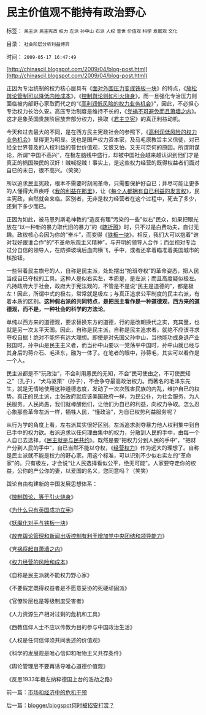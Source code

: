 # 民主价值观不能持有政治野心

标签： `民主派` `民主宪政` `权力` `左派` `孙中山` `右派` `人权` `普世` `价值观` `科学` `发展观` `文化` 

目录： `社会阶层分析利益博羿`

时间： `2009-05-17 16:47:49`

[http://chinascil.blogspot.com/2009/04/blog-post.html](http://chinascil.blogspot.com/2009/04/blog-post.html)

正因为专治统制的权力核心层具有《[面对外围压力变成铁板一块](../../../2009/5/8/妖魔化敌视与铁板一块.md)》的特点，《[放松舆论管制可以降低内险成本](../../../2009/5/5/控制舆论，等于引火烧身.md)》，《[控制舆论则如引火烧身](../../../2009/5/5/控制舆论，等于引火烧身.md)》。而一旦强化专治压力则面临被内部野心家取而代之的“《[高利润低风险的权力业务机会](../../../2009/5/14/权力经营的风险和成本.md)》”，因此，不必担心专治权力长治久安。高压专治制度是维持不长的，《[党祸不可避免而且萧墙之内](http://blog.sina.com.cn/s/blog_5563a64d0100cz6e.html)》。这才是象英国贵族阶层放弃部分权力，换取《[君主立宪](http://blog.sina.com.cn/s/blog_5563a64d0100cwlk.html)》的真正利益动机。

今天和过去最大的不同，是在西方民主宪政社会的参照下，《[高利润低风险的权力业务机会](../../../2009/5/14/权力经营的风险和成本.md)》显得更为明显。这也是国产权力资本家，及马毛原教旨主义信徒，对已经全世界普及的人权利益的普世价值观，又恨又怕，又无可奈何的原因。所谓阴谋论，所谓“中国不高兴”，在极左脑残中盛行，却被中国社会越来越认识到他们才是真正的祸国殃民的汉奸！贼喊捉贼！事实上，是这些权力经营的既得权益者们面对自已的末日，很不高兴。（笑笑）

所以追求民主宪政，根本不需要时刻闹革命，只需要保护好自已；并尽可能让更多的人懂得大声疾呼《[我的利益在那里](../../../2009/3/15/人性本私！老百姓能否问两会“我的利益在那里”？.md)》，让《[每个人都拥有自已利益的发言权](../../../2009/3/24/大学无书！每个人都有个人利益观点发言权.md)》，民主宪政，自然就会来临。区别者，无非是权力经营者在这个过程中，死去了多少，还剩下多少而已。

正因为如此，被马恩列斯毛神教的“造反有理”污染的一些"似右"民众，如果把眼光放在“以一种新的暴力取代旧的暴力”的《[瞎折腾](../../../2009/2/9/黄宗羲定律“老百姓尽量别折腾”.md)》时，只不过是白费功夫，自讨无趣。政权核心会因为你的“奋斗”，而变得《[铁板一块](../../../2009/5/8/妖魔化敌视与铁板一块.md)》。相反，我们大可以抱着“谁对我好跟谁合作”的“不革命乐观主义精神”，与开明的领导人合作；而坐视对专治过分自信的领导人，在防弹玻璃后血肉横飞，手中，或者还拿着瞄准着美国城市的核按钮。

一些带着民主旗号的人，自称是民主派，处处摆出“抢班夺权”的革命姿态，把人民当成自已夺权的工具。这种人是似右实左，本质是，是左派；而且高度疑似极左。凡持政府大于社会，政府大于宪法观的，不管是不是说“民主是道德的”，都是极左！因此，所谓中式的极右，常常就是极左；与真正追求公平制度的民主右派，有着本质的区别。**这种假右派的共同特点，是把民主看作是一种道德观，西方来的道德观，而不是，一种社会的科学的方法论**。

单纯以西方来的道德观，要求替换东方的道德，行的是改朝换代之实，充其量，也就是另一次太平天国。因此，自称是民主派，自称是民主追求者，就绝不应该寻求夺权自据！绝对不能怀有远大理想。即使是对先国父孙中山，当他能功成身退产业报国时，孙中山是民主主义者，而当孙中山要以一党荡平中国时，孙中山就已经与其身后的蒋介石、毛泽东，融为一体了。在笔者的眼中，孙蒋毛，其实可以看作是一个人。

民主派都是不“玩政治”，不会利用愚民的无知，不会“民可使由之，不可使民知之”（孔子），“犬马驱策”（孙子），不会争夺最高政治权力。而著名的毛泽东先生，就是无情地使用这种道德态度，发动了一次次残害民族的内乱，维护自已的权势。真正的民主派，主张政府就应该美国政府一样，为民公仆，为社会服务，为人民服务。人民尚愚，我们就棒醒他们，让他们为自已的利益，向权力争取。怎么忍心象那些革命左派一样，牺牲人民，“懂政治”，为自已权势利益服务呢？

从行为学的角度上看，左右派其实很好区别。左派追求剥夺暴力他人权利集中到自已手中的权力欲。右派追求以任何理由集中的权力，分散到人民的手中，由每一个人自已去选择，《[民主就是与民共约](../../../2007/9/30/民主就是与民约法；法律并不是道德的上层建筑.md)》。既然是要“把权力分到人民的手中”，“把财产分到人民的手中”，自已当然不能以夺权，《[经营权力](../../../2009/5/14/权力经营的风险和成本.md)》作为远大的理想了。自称是民主派就不能是权力的野心家。用这个标准，可以识别不少似右实左的“革命家”的。只有极左，才会说“让人民选择看似公平，绝无可能”。人家要夺走你的权益，公你的产公你的妻，以爱国的名义，您同意吗？（笑笑）

舆论自由构建新的中国发展思想体系：

《[控制舆论，等于引火烧身](../../../2009/5/5/控制舆论，等于引火烧身.md)》

《[为什么只有英国成功立宪](http://blog.sina.com.cn/s/blog_5563a64d0100cwlk.html)》

《[妖魔化对手与铁板一块](../../../2009/5/8/妖魔化敌视与铁板一块.md)》

《[放弃舆论管理和新闻出版控制有利于增加党中央团结和领导能力](../../../2009/5/11/舆论摒弃管制有利强化中央领导地位.md)》

《党[祸将起自萧墙之内](http://blog.sina.com.cn/s/blog_5563a64d0100cz6e.html)》

《[权力经营的风险和成本](../../../2009/5/14/权力经营的风险和成本.md)》

《自称是民主派就不能权力野心家》

《不要假定既得权益者是不愿意妥协的死硬顽固派》

《官僚阶层也是等级制度受害者》

《人力资源生产相对过剩的危机和工具》

《西教信仰人士不应以传教为目的参与中国政治生活》

《人权是任何信仰须共同表述的价值观》

《科学的发展观是唯心信仰和唯物主义共存条件》

《舆论管理层不要再诱导唯心道德价值观》

《反思1933年极左纳粹德国上台的浩劫之路》



前一篇：[市场和经济中的危机干预](../../../2009/5/16/市场和经济中的危机干预.md)

后一篇：[blogger/blogspot何时被招安打赏？](../../../2009/5/18/blogger／blogspot何时被招安打赏？.md)